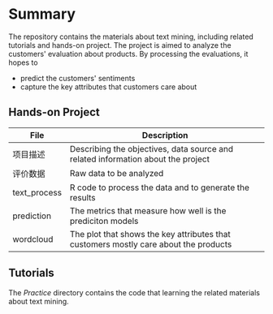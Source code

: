 # Summary
The repository contains the materials about text mining, including related tutorials and hands-on project. The project is aimed to analyze the customers' evaluation about products. By processing the evaluations, it hopes to
* predict the customers' sentiments
* capture the key attributes that customers care about

## Hands-on Project
File|Description
---|------------
项目描述|Describing the objectives, data source and related information about the project
评价数据|Raw data to be analyzed
text_process|R code to process the data and to generate the results
prediction|The metrics that measure how well is the prediciton models
wordcloud|The plot that shows the key attributes that customers mostly care about the products

## Tutorials
The *Practice* directory contains the code that learning the related materials about text mining.

